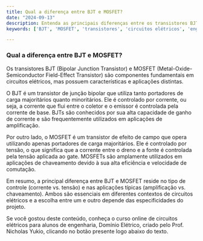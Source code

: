 ```yaml
---
title: Qual a diferença entre BJT e MOSFET?
date: "2024-09-13"
description: Entenda as principais diferenças entre os transistores BJT e MOSFET no contexto de circuitos elétricos.
keywords: ['BJT', 'MOSFET', 'transistores', 'circuitos elétricos', 'engenharia']

---
```


### Qual a diferença entre BJT e MOSFET?

Os transistores BJT (Bipolar Junction Transistor) e MOSFET (Metal-Oxide-Semiconductor Field-Effect Transistor) são componentes fundamentais em circuitos elétricos, mas possuem características e aplicações distintas.

O BJT é um transistor de junção bipolar que utiliza tanto portadores de carga majoritários quanto minoritários. Ele é controlado por corrente, ou seja, a corrente que flui entre o coletor e o emissor é controlada pela corrente de base. BJTs são conhecidos por sua alta capacidade de ganho de corrente e são frequentemente utilizados em aplicações de amplificação.

Por outro lado, o MOSFET é um transistor de efeito de campo que opera utilizando apenas portadores de carga majoritários. Ele é controlado por tensão, o que significa que a corrente entre o dreno e a fonte é controlada pela tensão aplicada ao gate. MOSFETs são amplamente utilizados em aplicações de chaveamento devido à sua alta eficiência e velocidade de comutação.

Em resumo, a principal diferença entre BJT e MOSFET reside no tipo de controle (corrente vs. tensão) e nas aplicações típicas (amplificação vs. chaveamento). Ambos são essenciais em diferentes contextos de circuitos elétricos e a escolha entre um e outro depende das especificidades do projeto.

Se você gostou deste conteúdo, conheça o curso online de circuitos elétricos para alunos de engenharia, Domínio Elétrico, criado pelo Prof. Nicholas Yukio, clicando no botão presente logo abaixo do texto.
